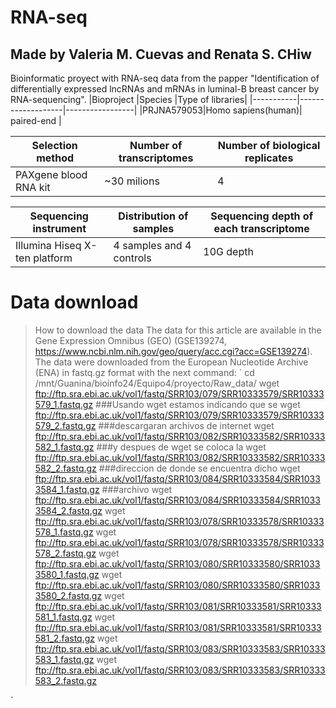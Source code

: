 # RNA-seq 
## Made by Valeria M. Cuevas and Renata S. CHiw
Bioinformatic proyect with RNA-seq data from the papper "Identification of differentially expressed lncRNAs and mRNAs in luminal-B breast cancer by RNA-sequencing".
|Bioproject |Species            |Type of libraries|
|-----------|-------------------|-----------------|
|PRJNA579053|Homo sapiens(human)| paired-end      |

|Selection method     |Number of transcriptomes| Number of biological replicates|
|---------------------|------------------------|--------------------------------|
|PAXgene blood RNA kit|~30 milions             |4

|Sequencing instrument        |Distribution of samples  |Sequencing depth of each transcriptome|
|-----------------------------|-------------------------|--------------------------------------|
|Illumina Hiseq X-ten platform| 4 samples and 4 controls| 10G depth 

# Data download
> How to download the data
The data for this article are available in the Gene Expression Omnibus (GEO) (GSE139274, https://www.ncbi.nlm.nih.gov/geo/query/acc.cgi?acc=GSE139274). The data were downloaded from the European Nucleotide Archive (ENA) in fastq.gz format with the next command:
`
cd /mnt/Guanina/bioinfo24/Equipo4/proyecto/Raw_data/
wget ftp://ftp.sra.ebi.ac.uk/vol1/fastq/SRR103/079/SRR10333579/SRR10333579_1.fastq.gz ###Usando wget estamos indicando que se
wget ftp://ftp.sra.ebi.ac.uk/vol1/fastq/SRR103/079/SRR10333579/SRR10333579_2.fastq.gz ###descargaran archivos de internet
wget ftp://ftp.sra.ebi.ac.uk/vol1/fastq/SRR103/082/SRR10333582/SRR10333582_1.fastq.gz ###y despues de wget se coloca la
wget ftp://ftp.sra.ebi.ac.uk/vol1/fastq/SRR103/082/SRR10333582/SRR10333582_2.fastq.gz ###direccion de donde se encuentra dicho
wget ftp://ftp.sra.ebi.ac.uk/vol1/fastq/SRR103/084/SRR10333584/SRR10333584_1.fastq.gz ###archivo
wget ftp://ftp.sra.ebi.ac.uk/vol1/fastq/SRR103/084/SRR10333584/SRR10333584_2.fastq.gz
wget ftp://ftp.sra.ebi.ac.uk/vol1/fastq/SRR103/078/SRR10333578/SRR10333578_1.fastq.gz
wget ftp://ftp.sra.ebi.ac.uk/vol1/fastq/SRR103/078/SRR10333578/SRR10333578_2.fastq.gz
wget ftp://ftp.sra.ebi.ac.uk/vol1/fastq/SRR103/080/SRR10333580/SRR10333580_1.fastq.gz
wget ftp://ftp.sra.ebi.ac.uk/vol1/fastq/SRR103/080/SRR10333580/SRR10333580_2.fastq.gz
wget ftp://ftp.sra.ebi.ac.uk/vol1/fastq/SRR103/081/SRR10333581/SRR10333581_1.fastq.gz
wget ftp://ftp.sra.ebi.ac.uk/vol1/fastq/SRR103/081/SRR10333581/SRR10333581_2.fastq.gz
wget ftp://ftp.sra.ebi.ac.uk/vol1/fastq/SRR103/083/SRR10333583/SRR10333583_1.fastq.gz
wget ftp://ftp.sra.ebi.ac.uk/vol1/fastq/SRR103/083/SRR10333583/SRR10333583_2.fastq.gz

`



